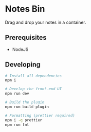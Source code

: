 # Notes Bin

Drag and drop your notes in a container.

## Prerequisites

- NodeJS

## Developing

```sh
# Install all dependencies
npm i

# Develop the front-end UI
npm run dev

# Build the plugin
npm run build-plugin

# Formatting (prettier required)
npm i -g prettier
npm run fmt
```
